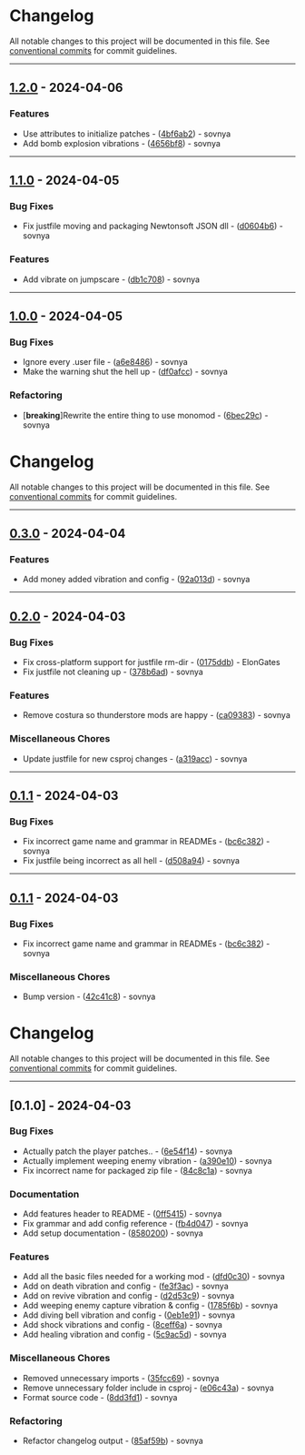 # Changelog

All notable changes to this project will be documented in this file. See [conventional commits](https://www.conventionalcommits.org/) for commit guidelines.

---
## [1.2.0](https://github.com/bananasov/LethalVibrations/compare/v1.1.0..v1.2.0) - 2024-04-06

### Features

- Use attributes to initialize patches - ([4bf6ab2](https://github.com/bananasov/LethalVibrations/commit/4bf6ab2320b95c180bd323358c1b69abf5374e09)) - sovnya
- Add bomb explosion vibrations - ([4656bf8](https://github.com/bananasov/LethalVibrations/commit/4656bf8e5c16cc30306d4fa563ebc2bd73c10ef6)) - sovnya

---
## [1.1.0](https://github.com/bananasov/LethalVibrations/compare/v1.0.0..v1.1.0) - 2024-04-05

### Bug Fixes

- Fix justfile moving and packaging Newtonsoft JSON dll - ([d0604b6](https://github.com/bananasov/LethalVibrations/commit/d0604b6f1d20d2fba319164bdf26782ec5af9369)) - sovnya

### Features

- Add vibrate on jumpscare - ([db1c708](https://github.com/bananasov/LethalVibrations/commit/db1c708ad0058c4a1cd91bfbc1c51533726dcd03)) - sovnya

---
## [1.0.0](https://github.com/bananasov/LethalVibrations/compare/v0.3.0..v1.0.0) - 2024-04-05

### Bug Fixes

- Ignore every .user file - ([a6e8486](https://github.com/bananasov/LethalVibrations/commit/a6e8486b548913f5f8581ad28ecc3df4221d16d6)) - sovnya
- Make the warning shut the hell up - ([df0afcc](https://github.com/bananasov/LethalVibrations/commit/df0afcc1d6c55708ad8f818b635e87c645b68670)) - sovnya

### Refactoring

-  [**breaking**]Rewrite the entire thing to use monomod - ([6bec29c](https://github.com/bananasov/LethalVibrations/commit/6bec29cdbd83e7fd702105c6f28496093d3df872)) - sovnya

# Changelog

All notable changes to this project will be documented in this file. See [conventional commits](https://www.conventionalcommits.org/) for commit guidelines.

---
## [0.3.0](https://github.com/bananasov/LethalVibrations/compare/v0.2.0..v0.3.0) - 2024-04-04

### Features

- Add money added vibration and config - ([92a013d](https://github.com/bananasov/LethalVibrations/commit/92a013d77d9103dd0d15d8779b1f35dadaba0c21)) - sovnya

---
## [0.2.0](https://github.com/bananasov/LethalVibrations/compare/v0.1.1..v0.2.0) - 2024-04-03

### Bug Fixes

- Fix cross-platform support for justfile rm-dir - ([0175ddb](https://github.com/bananasov/LethalVibrations/commit/0175ddb2b50f47cc56c679392e594cd4663bf35c)) - ElonGates
- Fix justfile not cleaning up - ([378b6ad](https://github.com/bananasov/LethalVibrations/commit/378b6ad754bbf853f4921b96b13ac26905efb34b)) - sovnya

### Features

- Remove costura so thunderstore mods are happy - ([ca09383](https://github.com/bananasov/LethalVibrations/commit/ca09383ab64e3526e9f9e47f3c78b54798526881)) - sovnya

### Miscellaneous Chores

- Update justfile for new csproj changes - ([a319acc](https://github.com/bananasov/LethalVibrations/commit/a319acc71edf66ed139fcb534bdb4210dab59d41)) - sovnya

---
## [0.1.1](https://github.com/bananasov/LethalVibrations/compare/v0.1.0..v0.1.1) - 2024-04-03

### Bug Fixes

- Fix incorrect game name and grammar in READMEs - ([bc6c382](https://github.com/bananasov/LethalVibrations/commit/bc6c382d712f6399f78e37b962ac13e16e2f8ce0)) - sovnya
- Fix justfile being incorrect as all hell - ([d508a94](https://github.com/bananasov/LethalVibrations/commit/d508a9441018d06f00db0657822faa893bb1b582)) - sovnya

---
## [0.1.1](https://github.com/bananasov/LethalVibrations/compare/v0.1.0..v0.1.1) - 2024-04-03

### Bug Fixes

- Fix incorrect game name and grammar in READMEs - ([bc6c382](https://github.com/bananasov/LethalVibrations/commit/bc6c382d712f6399f78e37b962ac13e16e2f8ce0)) - sovnya

### Miscellaneous Chores

- Bump version - ([42c41c8](https://github.com/bananasov/LethalVibrations/commit/42c41c8347639450c79b8500d22f2ed216d182fe)) - sovnya

# Changelog

All notable changes to this project will be documented in this file. See [conventional commits](https://www.conventionalcommits.org/) for commit guidelines.

---
## [0.1.0] - 2024-04-03

### Bug Fixes

- Actually patch the player patches.. - ([6e54f14](https://github.com/bananasov/LethalVibrations/commit/6e54f147d35426ec5e4a18dec225f3afeb263221)) - sovnya
- Actually implement weeping enemy vibration - ([a390e10](https://github.com/bananasov/LethalVibrations/commit/a390e1002681bc0129f90db98b9575d9d349faf9)) - sovnya
- Fix incorrect name for packaged zip file - ([84c8c1a](https://github.com/bananasov/LethalVibrations/commit/84c8c1af4df501d34ba6d7e6235eaa92321f37d6)) - sovnya

### Documentation

- Add features header to README - ([0ff5415](https://github.com/bananasov/LethalVibrations/commit/0ff5415f0b7f63c1fedfac969f2c9c9af195df4a)) - sovnya
- Fix grammar and add config reference - ([fb4d047](https://github.com/bananasov/LethalVibrations/commit/fb4d0470959a1a91d46b82f0406f78fc35d9bde7)) - sovnya
- Add setup documentation - ([8580200](https://github.com/bananasov/LethalVibrations/commit/85802009dae89175b6815470675e38e7c66b47f2)) - sovnya

### Features

- Add all the basic files needed for a working mod - ([dfd0c30](https://github.com/bananasov/LethalVibrations/commit/dfd0c307bebdb4a0949f8038a0a11365e2111c5a)) - sovnya
- Add on death vibration and config - ([fe3f3ac](https://github.com/bananasov/LethalVibrations/commit/fe3f3ac68593f5309de5adce3b01e26dbabc028a)) - sovnya
- Add on revive vibration and config - ([d2d53c9](https://github.com/bananasov/LethalVibrations/commit/d2d53c9417b6b50914a5e58768dd20f15b258f9f)) - sovnya
- Add weeping enemy capture vibration & config - ([1785f6b](https://github.com/bananasov/LethalVibrations/commit/1785f6b649a02d7040e1b562dfe434b2d516dee5)) - sovnya
- Add diving bell vibration and config - ([0eb1e91](https://github.com/bananasov/LethalVibrations/commit/0eb1e9165ff1e72e9ff1c48293bb88db04bc6603)) - sovnya
- Add shock vibrations and config - ([8ceff6a](https://github.com/bananasov/LethalVibrations/commit/8ceff6a900953f2e3fdae4e2ae1962053c58ea8a)) - sovnya
- Add healing vibration and config - ([5c9ac5d](https://github.com/bananasov/LethalVibrations/commit/5c9ac5d8c0eab460de8b7d9ab382c3749582d6ca)) - sovnya

### Miscellaneous Chores

- Removed unnecessary imports - ([35fcc69](https://github.com/bananasov/LethalVibrations/commit/35fcc6937602f8f5449177e6c605dd3a56ecee1d)) - sovnya
- Remove unnecessary folder include in csproj - ([e06c43a](https://github.com/bananasov/LethalVibrations/commit/e06c43ae510b3ea370cd813f3d28c8443e7c26c1)) - sovnya
- Format source code - ([8dd3fd1](https://github.com/bananasov/LethalVibrations/commit/8dd3fd1cea63f4670a21f2053fe853113fee6a12)) - sovnya

### Refactoring

- Refactor changelog output - ([85af59b](https://github.com/bananasov/LethalVibrations/commit/85af59b028e271d634d17d663745b35ed414ac5d)) - sovnya

<!-- generated by git-cliff -->
